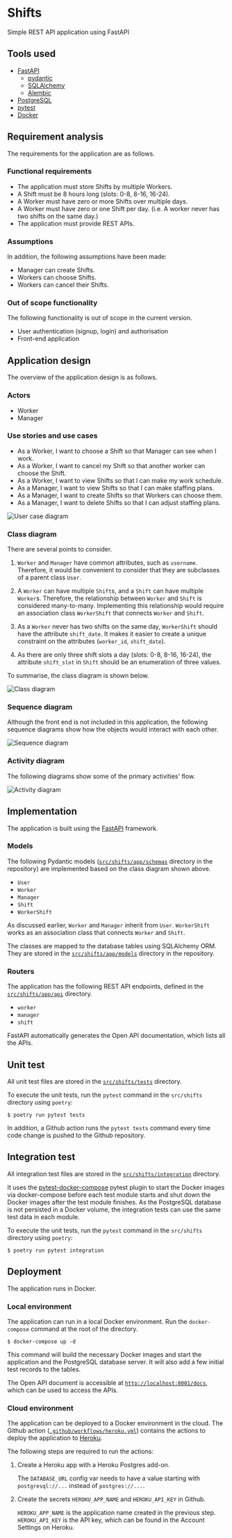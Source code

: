 # Shifts

Simple REST API application using FastAPI

## Tools used

- [FastAPI](https://fastapi.tiangolo.com/)
    - [pydantic](https://pydantic-docs.helpmanual.io/)
    - [SQLAlchemy](https://www.sqlalchemy.org/)
    - [Alembic](https://alembic.sqlalchemy.org/en/latest/)
- [PostgreSQL](https://www.postgresql.org/)
- [pytest](https://docs.pytest.org/)
- [Docker](https://www.docker.com/)


## Requirement analysis

The requirements for the application are as follows.


### Functional requirements

- The application must store Shifts by multiple Workers.
- A Shift must be 8 hours long (slots: 0-8, 8-16, 16-24).
- A Worker must have zero or more Shifts over multiple days.
- A Worker must have zero or one Shift per day. (i.e. A worker never has two shifts on the same day.)
- The application must provide REST APIs.


### Assumptions

In addition, the following assumptions have been made:

- Manager can create Shifts.
- Workers can choose Shifts.
- Workers can cancel their Shifts.


### Out of scope functionality

The following functionality is out of scope in the current version.

- User authentication (signup, login) and authorisation 
- Front-end application



## Application design

The overview of the application design is as follows.


### Actors

- Worker
- Manager


### Use stories and use cases

- As a Worker, I want to choose a Shift so that Manager can see when I work.
- As a Worker, I want to cancel my Shift so that another worker can choose the Shift.
- As a Worker, I want to view Shifts so that I can make my work schedule.
- As a Manager, I want to view Shifts so that I can make staffing plans.
- As a Manager, I want to create Shifts so that Workers can choose them.
- As a Manager, I want to delete Shifts so that I can adjust staffing plans.

![User case diagram](images/shifts_use_cases.png)


### Class diagram

There are several points to consider.

1. `Worker` and `Manager` have common attributes, such as `username`. Therefore, it would be convenient
   to consider that they are subclasses of a parent class `User`. 

2. A `Worker` can have multiple `Shift`s, and a `Shift` can have multiple `Worker`s. 
   Therefore, the relationship between `Worker` and `Shift` is considered many-to-many. 
   Implementing this relationship would require an association class `WorkerShift` that connects `Worker` and `Shift`.

3. As a `Worker` never has two shifts on the same day, `WorkerShift` should have the attribute `shift_date`. It makes it 
   easier to create a unique constraint on the attributes (`worker_id`, `shift_date`).

4. As there are only three shift slots a day (slots: 0-8, 8-16, 16-24), the attribute `shift_slot` in `Shift` should be an enumeration
   of three values.
   

To summarise, the class diagram is shown below.

![Class diagram](images/shifts_class_diagram.png)


### Sequence diagram

Although the front end is not included in this application, the following sequence diagrams
show how the objects would interact with each other.

![Sequence diagram](images/shifts_sequence_diagram.png)

### Activity diagram

The following diagrams show some of the primary activities' flow.

![Activity diagram](images/shifts_activity_diagram.png)



## Implementation

The application is built using the [FastAPI](https://fastapi.tiangolo.com/) framework.


### Models

The following Pydantic models ([`src/shifts/app/schemas`](https://github.com/mikio-dev/shifts/blob/main/src/shifts/app/schemas/) directory in the repository) are implemented based on the class diagram shown above.

- `User`
- `Worker`
- `Manager`
- `Shift`
- `WorkerShift`

As discussed earlier, `Worker` and `Manager` inherit from `User`. `WorkerShift` works as an association class that connects `Worker` and `Shift`.

The classes are mapped to the database tables using SQLAlchemy ORM. They are stored in the [`src/shifts/app/models`](https://github.com/mikio-dev/shifts/blob/main/src/shifts/app/models/) directory in the repository.


### Routers

The application has the following REST API endpoints, defined in the [`src/shifts/app/api`](https://github.com/mikio-dev/shifts/blob/main/src/shifts/app/api/) directory.

- `worker`
- `manager`
- `shift`

FastAPI automatically generates the Open API documentation, which lists all the APIs.



## Unit test

All unit test files are stored in the [`src/shifts/tests`](https://github.com/mikio-dev/shifts/blob/main/src/shifts/tests) directory. 

To execute the unit tests, run the `pytest` command in the `src/shifts` directory using `poetry`:

```
$ poetry run pytest tests
```

In addition, a Github action runs the `pytest tests` command every time code change is pushed to the Github repository.


## Integration test

All integration test files are stored in the [`src/shifts/integration`](https://github.com/mikio-dev/shifts/blob/main/src/shifts/integration) directory. 

It uses the [pytest-docker-compose](https://github.com/pytest-docker-compose/pytest-docker-compose) pytest plugin to start the Docker images via docker-compose before each test module starts and shut down the Docker images after the test module finishes. As the PostgreSQL database is not persisted in a Docker volume, the integration tests can use the same test data in each module.

To execute the unit tests, run the `pytest` command in the `src/shifts` directory using `poetry`:

```
$ poetry run pytest integration
```


## Deployment

The application runs in Docker. 


### Local environment

The application can run in a local Docker environment. Run the `docker-compose` command at the root of the directory.

```
$ docker-compose up -d
```

This command will build the necessary Docker images and start the application and the PostgreSQL database server. It will also add a few initial test records to the tables.

The Open API document is accessible at [`http://localhost:8001/docs`](http://localhost:8001/docs), which can be used to access the APIs.


### Cloud environment

The application can be deployed to a Docker environment in the cloud. The Github action ([`.github/workflows/heroku.yml`](https://github.com/mikio-dev/shifts/blob/main/.github/workflows/heroku.yml)) contains the actions to deploy the application to [Heroku](https://www.heroku.com/). 

The following steps are required to run the actions:

1. Create a Heroku app with a Heroku Postgres add-on. 

   The `DATABASE_URL` config var needs to have a value starting with `postgresql://...` instead of `postgres://...`.

2. Create the secrets `HEROKU_APP_NAME` and `HEROKU_API_KEY` in Github.

   `HEROKU_APP_NAME` is the application name created in the previous step. `HEROKU_API_KEY` is the API key, which can be found in the Account Settings on Heroku.
